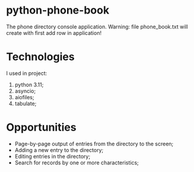 # python-phone-book
The phone directory console application.
Warning: file phone_book.txt will create with first add row in application!

# Technologies
I used in project:
1. python 3.11;
2. asyncio;
3. aiofiles;
4. tabulate;

# Opportunities
* Page-by-page output of entries from the directory to the screen;
* Adding a new entry to the directory;
* Editing entries in the directory;
* Search for records by one or more characteristics;
